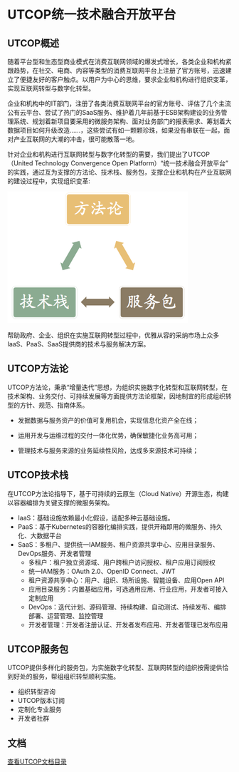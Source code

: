 # UTCOP统一技术融合开放平台

## UTCOP概述

随着平台型和生态型商业模式在消费互联网领域的爆发式增长，各类企业和机构紧跟趋势，在社交、电商、内容等类型的消费互联网平台上注册了官方账号，迅速建立了便捷友好的客户触点。以用户为中心的思维，要求企业和机构进行组织变革，实现互联网转型与数字化转型。

企业和机构中的IT部门，注册了各类消费互联网平台的官方账号、评估了几个主流公有云平台、尝试了热门的SaaS服务、维护着几年前基于ESB架构建设的业务管理系统、规划着新项目要采用的微服务架构、面对业务部门的报表需求、筹划着大数据项目如何升级改造......，这些尝试有如一颗颗珍珠，如果没有串联在一起，面对产业互联网的大潮的冲击，很可能散落一地。

针对企业和机构进行互联网转型与数字化转型的需要，我们提出了UTCOP （United Technology Convergence Open Platform）“统一技术融合开放平台” 的实践，通过互为支撑的方法论、技术栈、服务包，支撑企业和机构在产业互联网的建设过程中，实现组织变革:

![](/assets/Methodology-Technology-Service.png)

帮助政府、企业、组织在实施互联网转型过程中，优雅从容的采纳市场上众多IaaS、PaaS、SaaS提供商的技术与服务解决方案。

## UTCOP方法论

UTCOP方法论，秉承“增量迭代”思想，为组织实施数字化转型和互联网转型，在技术架构、业务交付、可持续发展等方面提供方法论框架，因地制宜的形成组织转型的方针、规范、指南体系。

* 发掘数据与服务资产的价值可复用机会，实现信息化资产全在线；

* 运用开发与运维过程的交付一体化优势，确保敏捷化业务高可用；

* 管理技术与服务来源的业务延续性风险，达成多来源技术可持续；

## UTCOP技术栈

在UTCOP方法论指导下，基于可持续的云原生（Cloud Native）开源生态，构建以容器编排为关键支撑的微服务架构。

* IaaS：基础设施依赖最小化假设，适配多种云基础设施。
* PaaS：基于Kubernetes的容器化编排实践，提供开箱即用的微服务、持久化、大数据平台
* SaaS：多租户、提供统一IAM服务、租户资源共享中心、应用目录服务、DevOps服务、开发者管理
  * 多租户：租户独立资源域、用户跨租户访问授权、租户应用订阅授权
  * 统一IAM服务：OAuth 2.0、OpenID Connect、JWT
  * 租户资源共享中心：用户、组织、场所设施、智能设备、应用Open API
  * 应用目录服务：内置基础应用，可选通用应用、行业应用，开发者可接入定制应用
  * DevOps：迭代计划、源码管理、持续构建、自动测试、持续发布、编排部署、运营管理、监控管理
  * 开发者管理：开发者注册认证、开发者发布应用、开发者管理已发布应用

## UTCOP服务包

UTCOP提供多样化的服务包，为实施数字化转型、互联网转型的组织按需提供恰到好处的服务，帮组组织转型顺利实施。

* 组织转型咨询
* UTCOP版本订阅
* 定制化专业服务
* 开发者社群

## 文档

[查看UTCOP文档目录](/SUMMARY.md)

